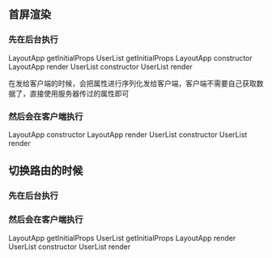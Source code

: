 ## 首屏渲染
### 先在后台执行

LayoutApp getInitialProps
UserList getInitialProps
LayoutApp constructor
LayoutApp render
UserList constructor
UserList render

在发给客户端的时候，会把属性进行序列化发给客户端，客户端不需要自己获取数据了，直接使用服务器传过的属性即可

### 然后会在客户端执行
LayoutApp constructor
LayoutApp render
UserList constructor
UserList render


## 切换路由的时候
### 先在后台执行

### 然后会在客户端执行
LayoutApp getInitialProps
UserList getInitialProps
LayoutApp render
UserList constructor
UserList render


